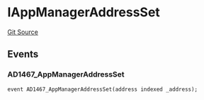 # IAppManagerAddressSet
[Git Source](https://github.com/thrackle-io/aquifi-rules-v1/blob/f3f89426d30f93406f5ff447f7284dbf958844b4/src/common/IEvents.sol)


## Events
### AD1467_AppManagerAddressSet

```solidity
event AD1467_AppManagerAddressSet(address indexed _address);
```

